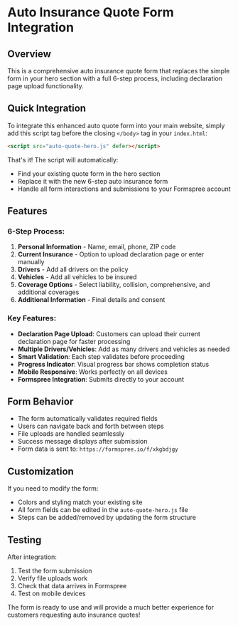 # Auto Insurance Quote Form Integration

## Overview
This is a comprehensive auto insurance quote form that replaces the simple form in your hero section with a full 6-step process, including declaration page upload functionality.

## Quick Integration

To integrate this enhanced auto quote form into your main website, simply add this script tag before the closing `</body>` tag in your `index.html`:

```html
<script src="auto-quote-hero.js" defer></script>
```

That's it! The script will automatically:
- Find your existing quote form in the hero section
- Replace it with the new 6-step auto insurance form
- Handle all form interactions and submissions to your Formspree account

## Features

### 6-Step Process:
1. **Personal Information** - Name, email, phone, ZIP code
2. **Current Insurance** - Option to upload declaration page or enter manually
3. **Drivers** - Add all drivers on the policy
4. **Vehicles** - Add all vehicles to be insured
5. **Coverage Options** - Select liability, collision, comprehensive, and additional coverages
6. **Additional Information** - Final details and consent

### Key Features:
- **Declaration Page Upload**: Customers can upload their current declaration page for faster processing
- **Multiple Drivers/Vehicles**: Add as many drivers and vehicles as needed
- **Smart Validation**: Each step validates before proceeding
- **Progress Indicator**: Visual progress bar shows completion status
- **Mobile Responsive**: Works perfectly on all devices
- **Formspree Integration**: Submits directly to your account

## Form Behavior
- The form automatically validates required fields
- Users can navigate back and forth between steps
- File uploads are handled seamlessly
- Success message displays after submission
- Form data is sent to: `https://formspree.io/f/xkgbdjgy`

## Customization
If you need to modify the form:
- Colors and styling match your existing site
- All form fields can be edited in the `auto-quote-hero.js` file
- Steps can be added/removed by updating the form structure

## Testing
After integration:
1. Test the form submission
2. Verify file uploads work
3. Check that data arrives in Formspree
4. Test on mobile devices

The form is ready to use and will provide a much better experience for customers requesting auto insurance quotes!